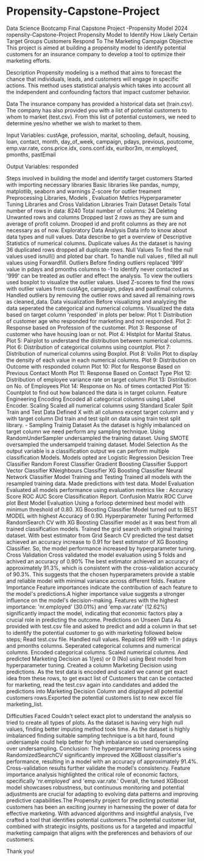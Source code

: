 # Propensity-Capstone-Project
Data Science Bootcamp Final Capstone Project -Propensity Model 2024
ropensity-Capstone-Project
Propensity Model to Identify How Likely Certain Target Groups Customers Respond To The Marketing Campaign
Objective
This project is aimed at building a propensity model to identify potential customers for an insurance company to develop a tool to optimize their marketing efforts.

Description
Propensity modeling is a method that aims to forecast the chance that individuals, leads, and customers will engage in specific actions. This method uses statistical analysis which takes into account all the independent and confounding factors that impact customer behavior.

Data
The insurance company has provided a historical data set (train.csv). The company has also provided you with a list of potential customers to whom to market (test.csv). From this list of potential customers, we need to determine yes/no whether we wish to market to them.

Input Variables:
custAge, profession, marital, schooling, default, housing, loan, contact, month, day_of_week, campaign, pdays, previous, poutcome, emp.var.rate, cons.price.idx, cons.conf.idx, euribor3m, nr.employed, pmonths, pastEmail

Output Variables:
responded

Steps involved in building the model and identify target customers
Started with importing necessary libraries
Basic libraries like pandas, numpy, matplotlib, seaborn and warnings
Z-score for outlier treament
Preprocessing Libraries, Models , Evaluation Metrics
Hyperparameter Tuning Libraries and Cross Validation Libraries
Train Dataset Details
Total number of rows in data: 8240
Total number of columns: 24
Deleting Unwanted rows and columns
Dropped last 2 rows as they are sum and average of profit column.
Drooped id and profit columns as they are not necessary as of now.
Exploratory Data Analysis
Data info to know about data types and null values.
Data describe to get a overview of Descriptive Statistics of numerical columns.
Duplicate values
As the dataset is having 36 duplicated rows dropped all duplicate rows.
Null Values
To find the null values used isnull() and ploted bar chart.
To handle null values , filled all null values using Forwardfill.
Outliers
Before finding outliers replaced '999' value in pdays and pmonths columns to -1 to identify never contacted as '999' can be treated as outlier and effect the analysis.
To view the outliers used boxplot to visualize the outlier values.
Used Z-scores to find the rows with outlier values from custAge, campaign, pdays and pastEmail columns.
Handled outliers by removing the outlier rows and saved all remaining rows as cleaned_data.
Data visualization
Before visualizing and analyzing the data seperated the categorical and numerical columns.
Visualized the data based on target column 'responded' in plots per below:
Plot 1: Distribution of customer age who responded for marketing and not responded.
Plot 2: Response based on Profession of the customer.
Plot 3: Response of customer who have housing loan or not.
Plot 4: Histplot for Marital Status.
Plot 5: Pairplot to understand the distribution between numerical columns.
Plot 6: Distribution of categorical columns using countplot.
Plot 7: Distribution of numerical columns using Boxplot.
Plot 8: Voilin Plot to display the density of each value in each numerical columns.
Plot 9: Distribution on Outcome with responded column
Plot 10: Plot for Response Based on Previous Contact Month
Plot 11: Response Based on Contact Type
Plot 12: Distribution of employee variance rate on target column
Plot 13: Distribution on No. of Employees
Plot 14: Response on No. of times contacted
Plot 15: Countplot to find out how balanced the data is in target column.
Feature Engineering
Encoding
Encoded all categorical columns using Label Encoder.
Scaling
Scaled all numerical columns using Standard Scaler
Split Train and Test Data
Defined X with all columns except target column and y with target column
Did train and test split on data using train test split library. -
Sampling Trainig Dataset
As the dataset is highly imbalanced on target column we need perform any sampling technique.
Using RandomUnderSampler undersampled the training dataset.
Using SMOTE oversampled the undersampeld training dataset.
Model Selection
As the output variable is a classification output we can perform multiple classification Models.
Models opted are
Logistic Regression
Desicion Tree Classifier
Random Forest Classifier
Gradient Boosting Classifier
Support Vector Classifier
KNeighbours Classifier
XG Boosting Classifier
Neural Network Classifier
Model Training and Testing
Trained all models with the resampled training data.
Made predictions with test data.
Model Evaluation
Evaluated all models performance using evaluation metrics like :
Accuracy Score
ROC AUC Score
Classification Report.
Confusion Matrix
ROC Curve plot
Best Model Evaluation
Using a forloop determined best model with minimun threshold of 0.80.
XG Boosting Classifier Model turned out to BEST MODEL with highest Accuracy of 0.90.
Hyperparameter Tuning
Performed RandomSearch CV with XG Boosting Classifier model as it was best from all trained classification models.
Trained the grid search with original training dataset.
With best estimator from Grid Search CV predicted the test datset achieved an accuracy increase to 0.91 for best estimator of XG Boosting Classifier.
So, the model performance increased by hyperparameter tuning.
Cross Validation
Cross validated the model evaluation using 5 folds and achived an accuracy of 0.90%
The best estimator achieved an accuracy of approximately 91.3%, which is consistent with the cross-validation accuracy of 90.3%. This suggests that the chosen hyperparameters provide a stable and reliable model with minimal variance across different folds.
Feature Importance
Feature importances indicate the contribution of each feature to the model's predictions.A higher importance value suggests a stronger influence on the model's decision-making.
Features with the highest importance:
'nr.employed' (30.01%) and 'emp.var.rate' (12.62%) significantly impact the model, indicating that economic factors play a crucial role in predicting the outcome.
Predictions on Unseen Data
As provided with test.csv file and asked to predict and add a column in that set to identify the potential customer to go with marketing followed below steps;
Read test.csv file.
Handled null values.
Repalced 999 with -1 in pdays and pmonths columns.
Seperated categorical columns and numerical columns.
Encoded categorical columns.
Scaled numerical columns.
And predicted Marketing Decision as 1(yes) or 0 (No) using Best model from hyperparameter tuning.
Created a column Marketing Decision using predictions.
As the test data is encoded and scaled we cannot get exact idea from these rows, to get exact list of Customers that can be contacted for marketing, read the test.csv again into candidates and added the predictions into Marketing Decision Column and displayed all potential customers rows.Exported the potential customers list to new excel file marketing_list.

Difficulties Faced
Couldn't select exact plot to understand the analysis so tried to create all types of plots.
As the dataset is having very high null values, finding better imputing method took time.
As the dataset is highly imbalanced finding suitable sampling technique is a bit hard, found undersample could help better for high imbalance so used oversampling over undersampling.
Conclusion:
The hyperparameter tuning process using RandomizedSearchCV significantly improved the XGBoost classifier's performance, resulting in a model with an accuracy of approximately 91.4%.
Cross-validation results further validate the model's consistency.
Feature importance analysis highlighted the critical role of economic factors, specifically 'nr.employed' and 'emp.var.rate.'
Overall, the tuned XGBoost model showcases robustness, but continuous monitoring and potential adjustments are crucial for adapting to evolving data patterns and improving predictive capabilities.The Propensity project for predicting potential customers has been an exciting journey in harnessing the power of data for effective marketing. With advanced algorithms and insightful analysis, I've crafted a tool that identifies potential customers.The potential customer list, combined with strategic insights, positions us for a targeted and impactful marketing campaign that aligns with the preferences and behaviors of our customers.

Thank you!

